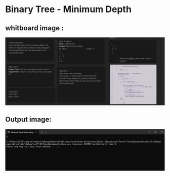 # Binary Tree - Minimum Depth

## whitboard image :
![Whiteboard Image](assets/MDWB.PNG)

## Output image:
![Output Image](assets/MDOP.PNG)